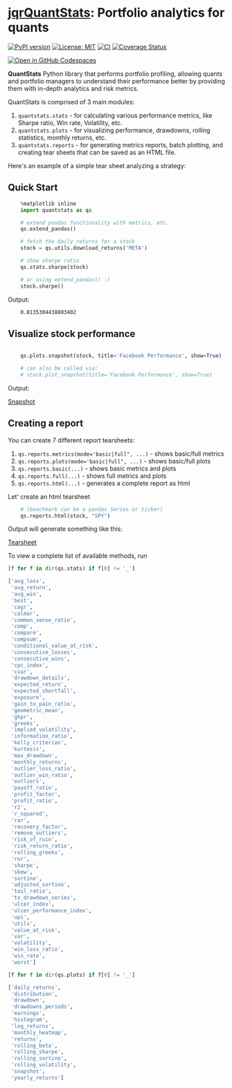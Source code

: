 # [jqrQuantStats](https://tschm.github.io/quantstats/book): Portfolio analytics for quants

[![PyPI version](https://badge.fury.io/py/quantstats.svg)](https://badge.fury.io/py/jqrquantstats)
[![License: MIT](https://img.shields.io/badge/License-MIT-yellow.svg)](LICENSE.txt)
[![CI](https://github.com/tschm/quantstats/actions/workflows/ci.yml/badge.svg)](https://github.com/tschm/quantstats/actions/workflows/ci.yml)
[![Coverage Status](https://coveralls.io/repos/github/tschm/quantstats/badge.svg?branch=main)](https://coveralls.io/github/tschm/quantstats?branch=main)

[![Open in GitHub Codespaces](https://github.com/codespaces/badge.svg)](https://codespaces.new/tschm/quantstats)


**QuantStats** Python library that performs portfolio profiling,
allowing quants and portfolio managers to understand
their performance better by providing them with in-depth analytics and risk metrics.

QuantStats is comprised of 3 main modules:

1. ``quantstats.stats`` - for calculating various performance metrics,
                          like Sharpe ratio, Win rate, Volatility, etc.
2. ``quantstats.plots`` - for visualizing performance, drawdowns,
                          rolling statistics, monthly returns, etc.
3. ``quantstats.reports`` - for generating metrics reports,
                            batch plotting, and creating tear sheets
                            that can be saved as an HTML file.

Here's an example of a simple tear sheet analyzing a strategy:

## Quick Start

```python
    %matplotlib inline
    import quantstats as qs

    # extend pandas functionality with metrics, etc.
    qs.extend_pandas()

    # fetch the daily returns for a stock
    stock = qs.utils.download_returns('META')

    # show sharpe ratio
    qs.stats.sharpe(stock)

    # or using extend_pandas() :)
    stock.sharpe()
```

Output:

```bash
    0.8135304438803402
```

## Visualize stock performance

```python

    qs.plots.snapshot(stock, title='Facebook Performance', show=True)

    # can also be called via:
    # stock.plot_snapshot(title='Facebook Performance', show=True)
```

Output:

[Snapshot](https://github.com/ranaroussi/quantstats/blob/main/docs/snapshot.jpg?raw=true)

## Creating a report

You can create 7 different report tearsheets:

1. ``qs.reports.metrics(mode='basic|full", ...)`` - shows basic/full metrics
2. ``qs.reports.plots(mode='basic|full", ...)`` - shows basic/full plots
3. ``qs.reports.basic(...)`` - shows basic metrics and plots
4. ``qs.reports.full(...)`` - shows full metrics and plots
5. ``qs.reports.html(...)`` - generates a complete report as html

Let' create an html tearsheet

```python
    # (benchmark can be a pandas Series or ticker)
    qs.reports.html(stock, "SPY")
```

Output will generate something like this:

[Tearsheet](https://github.com/ranaroussi/quantstats/blob/main/docs/report.jpg?raw=true)

To view a complete list of available methods, run

```python
[f for f in dir(qs.stats) if f[0] != '_']

['avg_loss',
 'avg_return',
 'avg_win',
 'best',
 'cagr',
 'calmar',
 'common_sense_ratio',
 'comp',
 'compare',
 'compsum',
 'conditional_value_at_risk',
 'consecutive_losses',
 'consecutive_wins',
 'cpc_index',
 'cvar',
 'drawdown_details',
 'expected_return',
 'expected_shortfall',
 'exposure',
 'gain_to_pain_ratio',
 'geometric_mean',
 'ghpr',
 'greeks',
 'implied_volatility',
 'information_ratio',
 'kelly_criterion',
 'kurtosis',
 'max_drawdown',
 'monthly_returns',
 'outlier_loss_ratio',
 'outlier_win_ratio',
 'outliers',
 'payoff_ratio',
 'profit_factor',
 'profit_ratio',
 'r2',
 'r_squared',
 'rar',
 'recovery_factor',
 'remove_outliers',
 'risk_of_ruin',
 'risk_return_ratio',
 'rolling_greeks',
 'ror',
 'sharpe',
 'skew',
 'sortino',
 'adjusted_sortino',
 'tail_ratio',
 'to_drawdown_series',
 'ulcer_index',
 'ulcer_performance_index',
 'upi',
 'utils',
 'value_at_risk',
 'var',
 'volatility',
 'win_loss_ratio',
 'win_rate',
 'worst']
```

```python
[f for f in dir(qs.plots) if f[0] != '_']

['daily_returns',
 'distribution',
 'drawdown',
 'drawdowns_periods',
 'earnings',
 'histogram',
 'log_returns',
 'monthly_heatmap',
 'returns',
 'rolling_beta',
 'rolling_sharpe',
 'rolling_sortino',
 'rolling_volatility',
 'snapshot',
 'yearly_returns']
```
